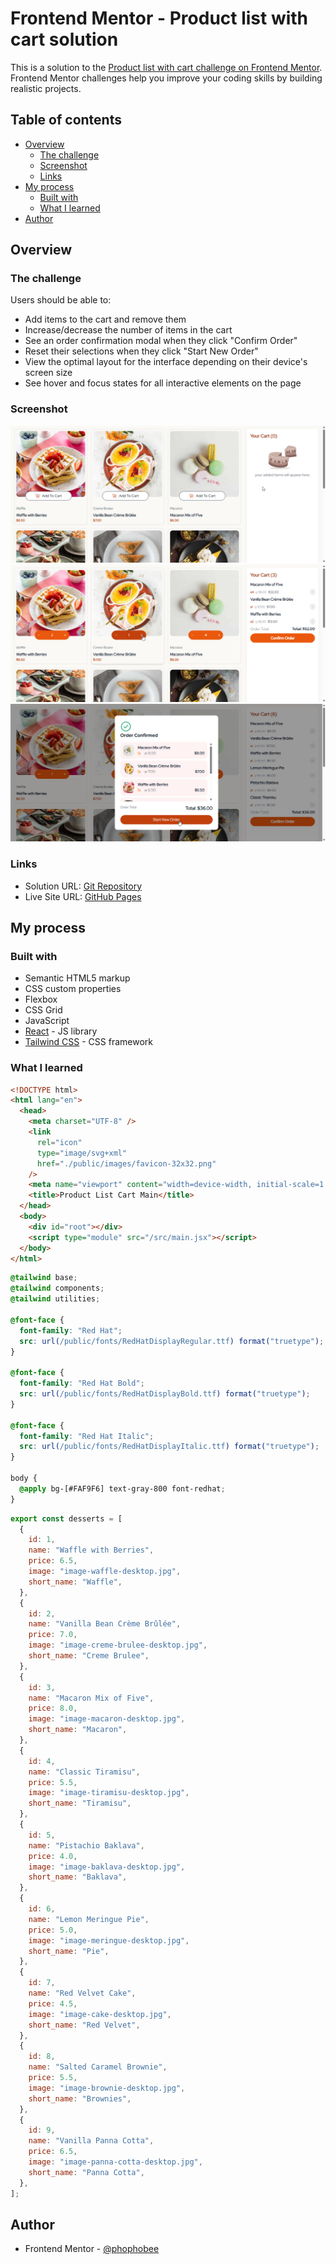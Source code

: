 # Frontend Mentor - Product list with cart solution

This is a solution to the [Product list with cart challenge on Frontend Mentor](https://www.frontendmentor.io/challenges/product-list-with-cart-5MmqLVAp_d). Frontend Mentor challenges help you improve your coding skills by building realistic projects.

## Table of contents

- [Overview](#overview)
  - [The challenge](#the-challenge)
  - [Screenshot](#screenshot)
  - [Links](#links)
- [My process](#my-process)
  - [Built with](#built-with)
  - [What I learned](#what-i-learned)
- [Author](#author)

## Overview

### The challenge

Users should be able to:

- Add items to the cart and remove them
- Increase/decrease the number of items in the cart
- See an order confirmation modal when they click "Confirm Order"
- Reset their selections when they click "Start New Order"
- View the optimal layout for the interface depending on their device's screen size
- See hover and focus states for all interactive elements on the page

### Screenshot

![](./src/assets/screenshot/ss01.jpg)
![](./src/assets/screenshot/ss02.jpg)
![](./src/assets/screenshot/ss03.jpg)

### Links

- Solution URL: [Git Repository](https://github.com/phophobee/product-list-cart)
- Live Site URL: [GitHub Pages](https://phophobee.github.io/product-list-cart/)

## My process

### Built with

- Semantic HTML5 markup
- CSS custom properties
- Flexbox
- CSS Grid
- JavaScript
- [React](https://reactjs.org/) - JS library
- [Tailwind CSS](https://tailwindcss.com) - CSS framework

### What I learned

```html
<!DOCTYPE html>
<html lang="en">
  <head>
    <meta charset="UTF-8" />
    <link
      rel="icon"
      type="image/svg+xml"
      href="./public/images/favicon-32x32.png"
    />
    <meta name="viewport" content="width=device-width, initial-scale=1.0" />
    <title>Product List Cart Main</title>
  </head>
  <body>
    <div id="root"></div>
    <script type="module" src="/src/main.jsx"></script>
  </body>
</html>
```

```css
@tailwind base;
@tailwind components;
@tailwind utilities;

@font-face {
  font-family: "Red Hat";
  src: url(/public/fonts/RedHatDisplayRegular.ttf) format("truetype");
}

@font-face {
  font-family: "Red Hat Bold";
  src: url(/public/fonts/RedHatDisplayBold.ttf) format("truetype");
}

@font-face {
  font-family: "Red Hat Italic";
  src: url(/public/fonts/RedHatDisplayItalic.ttf) format("truetype");
}

body {
  @apply bg-[#FAF9F6] text-gray-800 font-redhat;
}
```

```js
export const desserts = [
  {
    id: 1,
    name: "Waffle with Berries",
    price: 6.5,
    image: "image-waffle-desktop.jpg",
    short_name: "Waffle",
  },
  {
    id: 2,
    name: "Vanilla Bean Crème Brûlée",
    price: 7.0,
    image: "image-creme-brulee-desktop.jpg",
    short_name: "Creme Brulee",
  },
  {
    id: 3,
    name: "Macaron Mix of Five",
    price: 8.0,
    image: "image-macaron-desktop.jpg",
    short_name: "Macaron",
  },
  {
    id: 4,
    name: "Classic Tiramisu",
    price: 5.5,
    image: "image-tiramisu-desktop.jpg",
    short_name: "Tiramisu",
  },
  {
    id: 5,
    name: "Pistachio Baklava",
    price: 4.0,
    image: "image-baklava-desktop.jpg",
    short_name: "Baklava",
  },
  {
    id: 6,
    name: "Lemon Meringue Pie",
    price: 5.0,
    image: "image-meringue-desktop.jpg",
    short_name: "Pie",
  },
  {
    id: 7,
    name: "Red Velvet Cake",
    price: 4.5,
    image: "image-cake-desktop.jpg",
    short_name: "Red Velvet",
  },
  {
    id: 8,
    name: "Salted Caramel Brownie",
    price: 5.5,
    image: "image-brownie-desktop.jpg",
    short_name: "Brownies",
  },
  {
    id: 9,
    name: "Vanilla Panna Cotta",
    price: 6.5,
    image: "image-panna-cotta-desktop.jpg",
    short_name: "Panna Cotta",
  },
];
```

## Author

- Frontend Mentor - [@phophobee](https://www.frontendmentor.io/profile/phophobe)
